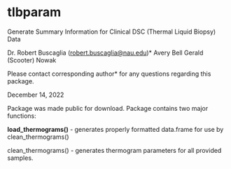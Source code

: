 # tlbparam
Generate Summary Information for Clinical DSC (Thermal Liquid Biopsy) Data 

Dr. Robert Buscaglia (robert.buscaglia@nau.edu)*
Avery Bell
Gerald (Scooter) Nowak

Please contact corresponding author* for any questions regarding this package.

December 14, 2022

Package was made public for download. Package contains two major functions:

**load_thermograms()** - generates properly formatted data.frame for use by clean_thermograms()

clean_thermograms() - generates thermogram parameters for all provided samples.

